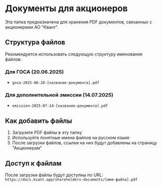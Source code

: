 # Документы для акционеров

Эта папка предназначена для хранения PDF документов, связанных с акционерами АО
"Квант".

## Структура файлов

Рекомендуется использовать следующую структуру именования файлов:

### Для ГОСА (20.06.2025)

- `gosa-2025-06-20-[название-документа].pdf`

### Для дополнительной эмиссии (14.07.2025)

- `emission-2025-07-14-[название-документа].pdf`

## Как добавить файлы

1. Загрузите PDF файлы в эту папку
2. Используйте понятные имена файлов на русском языке
3. После загрузки файлов, ссылки на них будут добавлены на страницу "Акционерам"

## Доступ к файлам

После загрузки файлы будут доступны по URL:
`https://docs.kvant.app/shareholders-documents/[имя-файла].pdf`
